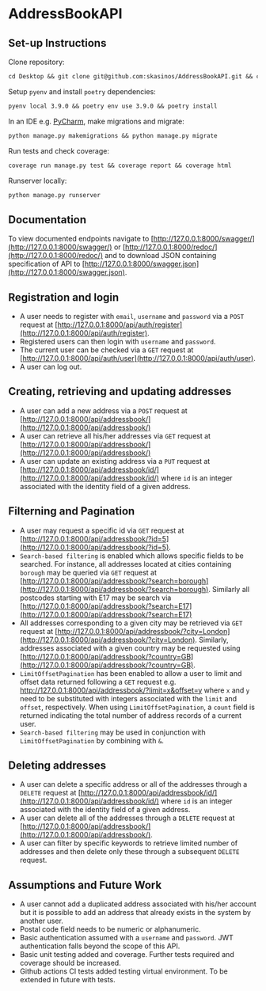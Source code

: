 # AddressBookAPI

## Set-up Instructions
Clone repository:
  ```latex
cd Desktop && git clone git@github.com:skasinos/AddressBookAPI.git && cd AddressBookAPI
  ```
  
Setup `pyenv` and install `poetry` dependencies:
  ```latex
pyenv local 3.9.0 && poetry env use 3.9.0 && poetry install
  ```

In an IDE e.g. [PyCharm](https://www.jetbrains.com/pycharm/), make migrations and migrate:
  ```latex
python manage.py makemigrations && python manage.py migrate
  ```

Run tests and check coverage:
  ```latex
coverage run manage.py test && coverage report && coverage html
  ```
  
Runserver locally:
  ```latex
python manage.py runserver
  ```

## Documentation
To view documented endpoints navigate to [http://127.0.0.1:8000/swagger/](http://127.0.0.1:8000/swagger/) or [http://127.0.0.1:8000/redoc/](http://127.0.0.1:8000/redoc/) and to download JSON containing specification of API to [http://127.0.0.1:8000/swagger.json](http://127.0.0.1:8000/swagger.json).

## Registration and login
- A user needs to register with `email`, `username` and `password` via a `POST` request at [http://127.0.0.1:8000/api/auth/register](http://127.0.0.1:8000/api/auth/register).
- Registered users can then login with `username` and `password`.
- The current user can be checked via a `GET` request at [http://127.0.0.1:8000/api/auth/user](http://127.0.0.1:8000/api/auth/user). 
- A user can log out.

## Creating, retrieving and updating addresses
- A user can add a new address via a `POST` request at [http://127.0.0.1:8000/api/addressbook/](http://127.0.0.1:8000/api/addressbook/)
- A user can retrieve all his/her addresses via `GET` request at [http://127.0.0.1:8000/api/addressbook/](http://127.0.0.1:8000/api/addressbook/)
- A user can update an existing address via a `PUT` request at [http://127.0.0.1:8000/api/addressbook/id/](http://127.0.0.1:8000/api/addressbook/id/) where `id` is an integer associated with the identity field of a given address.

## Filterning and Pagination
- A user may request a specific id via `GET` request at [http://127.0.0.1:8000/api/addressbook/?id=5](http://127.0.0.1:8000/api/addressbook/?id=5).
- `Search-based filtering` is enabled which allows specific fields to be searched. For instance, all addresses located at cities containing `borough` may be queried via `GET` request at [http://127.0.0.1:8000/api/addressbook/?search=borough](http://127.0.0.1:8000/api/addressbook/?search=borough). Similarly all postcodes starting with E17 may be search via [http://127.0.0.1:8000/api/addressbook/?search=E17](http://127.0.0.1:8000/api/addressbook/?search=E17)
- All addresses corresponding to a given city may be retrieved via `GET` request at [http://127.0.0.1:8000/api/addressbook/?city=London](http://127.0.0.1:8000/api/addressbook/?city=London). Similarly, addresses associated with a given country may be requested using [http://127.0.0.1:8000/api/addressbook/?country=GB](http://127.0.0.1:8000/api/addressbook/?country=GB).
- `LimitOffsetPagination` has been enabled to allow a user to limit and offset data returned following a `GET` request e.g. http://127.0.0.1:8000/api/addressbook/?limit=x&offset=y where `x` and `y` need to be substituted with integers associated with the `limit` and `offset`, respectively. When using `LimitOffsetPagination`, a `count` field is returned indicating the total number of address records of a current user.
- `Search-based filtering` may be used in conjunction with `LimitOffsetPagination` by combining with `&`.

## Deleting addresses
- A user can delete a specific address or all of the addresses through a `DELETE` request at [http://127.0.0.1:8000/api/addressbook/id/](http://127.0.0.1:8000/api/addressbook/id/) where `id` is an integer associated with the identity field of a given address.
- A user can delete all of the addresses through a `DELETE` request at [http://127.0.0.1:8000/api/addressbook/](http://127.0.0.1:8000/api/addressbook/).
- A user can filter by specific keywords to retrieve limited number of addresses and then delete only these through a subsequent `DELETE` request.


## Assumptions and Future Work
- A user cannot add a duplicated address associated with his/her account but it is possible to add an address that already exists in the system by another user.
- Postal code field needs to be numeric or alphanumeric.
- Basic authentication assumed with a `username` and `password`. JWT authentication falls beyond the scope of this API.
- Basic unit testing added and coverage. Further tests required and coverage should be increased.
- Github actions CI tests added testing virtual environment. To be extended in future with tests.

